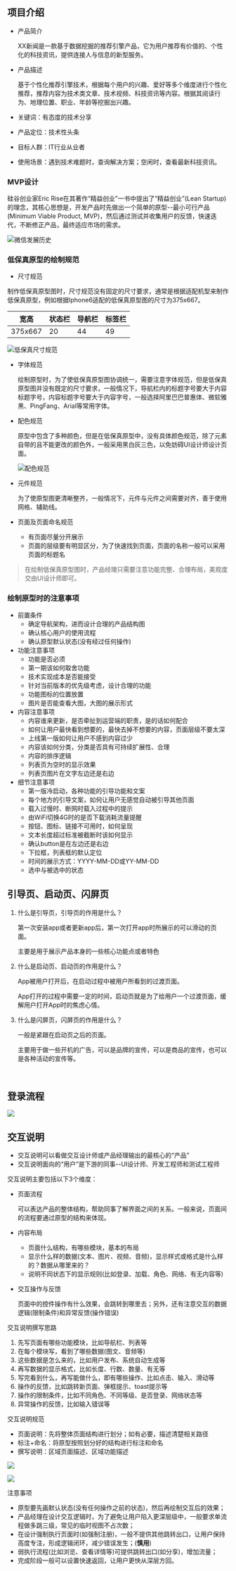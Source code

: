 ## 项目介绍

- 产品简介

  XX新闻是一款基于数据挖掘的推荐引擎产品，它为用户推荐有价值的、个性化的科技资讯，提供连接人与信息的新型服务。

- 产品描述

  基于个性化推荐引擎技术，根据每个用户的兴趣、爱好等多个维度进行个性化推荐，推荐内容为技术类文章、技术视频、科技资讯等内容。根据其阅读行为、地理位置、职业、年龄等挖掘出兴趣。

- 关键词：有态度的技术分享

- 产品定位：技术性头条

- 目标人群：IT行业从业者

- 使用场景：遇到技术难题时，查询解决方案；空闲时，查看最新科技资讯。

### MVP设计

硅谷创业家Eric Rise在其著作“精益创业”一书中提出了“精益创业”(Lean Startup)的理念，其核心思想是，开发产品时先做出一个简单的原型--最小可行产品(Minimum Viable Product, MVP)，然后通过测试并收集用户的反馈，快速迭代，不断修正产品，最终适应市场的需求。

![微信发展历史](./images/pm-mvp-example.png)

### 低保真原型的绘制规范

- 尺寸规范

制作低保真原型图时，尺寸规范没有固定的尺寸要求，通常是根据适配机型来制作低保真原型，例如根据Iphone6适配的低保真原型图的尺寸为375x667。

| 宽高      | 状态栏  | 导航栏  | 标签栏  |
| ------- | ---- | ---- | ---- |
| 375x667 | 20   | 44   | 49   |

![低保真尺寸规范](./images/pm-low-model.png)

- 字体规范

  绘制原型时，为了使低保真原型图协调统一，需要注意字体规范，但是低保真原型图并没有既定的尺寸要求，一般情况下，导航栏内的标题字号要大于内容标题字号，内容标题字号要大于内容字号，一般选择阿里巴巴普惠体、微软雅黑、PingFang、Arial等常用字体。

- 配色规范

  原型中包含了多种颜色，但是在低保真原型中，没有具体颜色规范，除了元素自带的且不能更改的颜色外，一般采用黑白灰三色，以免妨碍UI设计师设计页面。

  ![配色规范](./images/pm-low-color.png)

- 元件规范

  为了使原型图更清晰整齐，一般情况下，元件与元件之间需要对齐，善于使用网格、辅助线。

- 页面及页面命名规范

  - 有页面尽量分开展示
  - 页面的层级要有明显区分，为了快速找到页面，页面的名称一般可以采用页面的标题名

> 在绘制低保真原型图时，产品经理只需要注意功能完整、合理布局，美观度交由UI设计师即可。

### 绘制原型时的注意事项

- 前置条件
  - 确定导航架构，进而设计合理的产品结构图
  - 确认核心用户的使用流程
  - 确认原型默认状态(没有经过任何操作)
- 功能注意事项
  - 功能是否必须
  - 第一期该如何取舍功能
  - 技术实现成本是否能接受
  - 针对当前版本的优先级考虑，设计合理的功能
  - 功能图标的位置放置
  - 图片是否能查看大图，大图的展示形式
- 内容注意事项
  - 内容谁来更新，是否牵扯到运营端的职责，是的话如何配合
  - 如何让用户最快看到想要的，最快去掉不想要的内容，页面层级不要太深
  - 上线第一版如何让用户不感到内容过少
  - 内容该如何分类，分类是否具有可持续扩展性、合理
  - 内容的排序逻辑
  - 列表页为空时的显示效果
  - 列表页图片在文字左边还是右边
- 细节注意事项
  - 第一版冷启动，各种功能的引导功能和文案
  - 每个地方的引导文案，如何让用户无感觉自动被引导其他页面
  - 载入过慢时、断网时载入过程中的提示
  - 由WiFi切换4G时的是否下载消耗流量提醒
  - 按钮、图标、链接不可用时，如何呈现
  - 文本长度超过标准被截断时该如何显示
  - 确认button是在左边还是右边
  - 下拉框，列表框的默认定位
  - 时间的展示方式：YYYY-MM-DD或YY-MM-DD
  - 选中与被选中的状态

## 引导页、启动页、闪屏页

1. 什么是引导页，引导页的作用是什么？

   第一次安装app或者更新app后，第一次打开app时所展示的可以滑动的页面。

   主要是用于展示产品本身的一些核心功能点或者特色

2. 什么是启动页、启动页的作用是什么？

   App被用户打开后，在启动过程中被用户所看到的过渡页面。

   App打开的过程中需要一定的时间，启动页就是为了给用户一个过渡页面，缓解用户打开App时的焦虑心情。

3. 什么是闪屏页，闪屏页的作用是什么？

   一般是紧跟在启动页之后的页面。

   主要用于做一些开机的广告，可以是品牌的宣传，可以是商品的宣传，也可以是各种活动的宣传等。

   ​

## 登录流程

![](./images/pm-login-flow.png)

## 交互说明

- 交互说明可以看做交互设计师或产品经理输出的最核心的“产品”
- 交互说明面向的“用户”是下游的同事--UI设计师、开发工程师和测试工程师

交互说明主要包括以下3个维度：

- 页面流程

  可以表达产品的整体结构，帮助同事了解界面之间的关系。一般来说，页面间的流程要通过原型的结构来体现。

- 内容布局

  - 页面什么结构，有哪些模块，基本的布局
  - 显示什么样的数据(文本、图片、视频、音频)，显示样式或格式是什么样的？数据从哪里来的？
  - 说明不同状态下的显示规则(比如登录、加载、角色、网络、有无内容等)

- 交互操作与反馈

  页面中的控件操作有什么效果，会跳转到哪里去；另外，还有注意交互的数据逻辑(限制条件)和异常反馈(操作错误)

交互说明撰写思路

1. 先写页面有哪些功能模块，比如导航栏、列表等
2. 在每个模块写，看到了哪些数据(图文、音频等)
3. 这些数据是怎么来的，比如用户发布、系统自动生成等
4. 再写数据的显示格式，比如长度、行数、数量、有无等
5. 写完看到什么，再写能做什么，即有哪些操作、比如点击、输入、滑动等
6. 操作的反馈，比如跳转新页面、弹框提示、toast提示等
7. 操作的限制条件，比如不同角色、不同等级、是否登录、网络状态等
8. 异常操作的反馈，比如输入错误等

交互说明规范

- 页面说明：先将整体页面结构进行划分；如有必要，描述清楚相关路径
- 标注+命名：将原型按照划分好的结构进行标注和命名
- 撰写说明：区域页面描述、区域功能描述

![](./images/pm-interaction-desc.png)

![](./images/pm-interaction-desc-02.png)

注意事项

- 原型要先画默认状态(没有任何操作之前的状态)，然后再绘制交互后的效果；
- 产品经理在设计交互逻辑时，为了避免让用户陷入更深层级中，一般要求单流程做多跳三级，常见的临时视图不占次数；
- 在设计强制执行页面时(如强制注册)，一般不提供其他跳转出口，让用户保持高度专注，形成逻辑闭环，减少错误发生；(**慎用**)
- 弱执行流程(比如浏览、查看详情等)可提供跳转出口(如分享)，增加流量；
- 完成阶段一般可以设置快速返回，让用户更快从深层方回。

